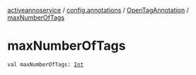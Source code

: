 [activeannoservice](../../index.md) / [config.annotations](../index.md) / [OpenTagAnnotation](index.md) / [maxNumberOfTags](./max-number-of-tags.md)

# maxNumberOfTags

`val maxNumberOfTags: `[`Int`](https://kotlinlang.org/api/latest/jvm/stdlib/kotlin/-int/index.html)